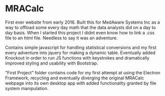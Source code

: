 # MRACalc
First ever website from early 2016. Built this for MedAware Systems Inc as a way to offload some every day math that the data analysts did on a day to day basis. When I started this project I didnt even know how to link a .css file to an html file. Needless to say it was an adventure.

Contains simple javascript for handling statistical conversions and my first every adventure into jquery for making a dynamic table. Eventually added Knockout in order to run JS functions with keystrokes and dramatically improved styling and usability with Bootstrap. 

"First Project" folder contains code for my first attempt at using the Electron Framework, recycling and eventually diverging the original MRACalc webpage into its own desktop app with added functionality granted by file system manipulation.
